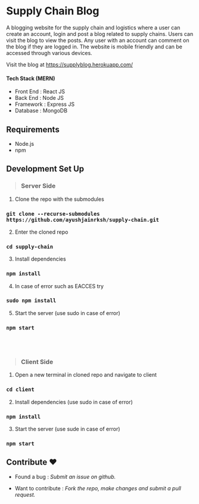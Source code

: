 # Supply Chain Blog

A blogging website for the supply chain and logistics where a user can create an account, login and post a blog related to supply chains. Users can visit the blog to view the posts. Any user with an account can comment on the blog if they are logged in. The website is mobile friendly and can be accessed through various devices.

Visit the blog at https://supplyblog.herokuapp.com/

#### Tech Stack (MERN)
- Front End : React JS
- Back End  : Node JS
- Framework : Express JS
- Database  : MongoDB

## Requirements
- Node.js
- npm


## Development Set Up

> ### Server Side
1. Clone the repo with the submodules
### `git clone --recurse-submodules https://github.com/ayushjainrksh/supply-chain.git`

2. Enter the cloned repo
### `cd supply-chain`

3. Install dependencies
### `npm install`

4. In case of error such as EACCES try
### `sudo npm install`

5. Start the server (use sudo in case of error)
### `npm start`
<br />
<br />

> ### Client Side
1. Open a new terminal in cloned repo and navigate to client
### `cd client`

2. Install dependencies (use sudo in case of error)
### `npm install`

3. Start the server (use sude in case of error)
### `npm start`


## Contribute :heart:

- Found a bug : *Submit an issue on github.*

- Want to contribute : *Fork the repo, make changes and submit a pull request.*